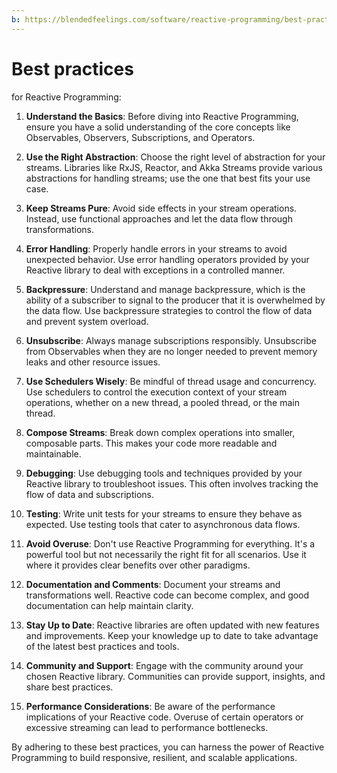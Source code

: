 ```yaml
---
b: https://blendedfeelings.com/software/reactive-programming/best-practices.md
---
```


# Best practices 
for Reactive Programming:

1. **Understand the Basics**: Before diving into Reactive Programming, ensure you have a solid understanding of the core concepts like Observables, Observers, Subscriptions, and Operators.

2. **Use the Right Abstraction**: Choose the right level of abstraction for your streams. Libraries like RxJS, Reactor, and Akka Streams provide various abstractions for handling streams; use the one that best fits your use case.

3. **Keep Streams Pure**: Avoid side effects in your stream operations. Instead, use functional approaches and let the data flow through transformations.

4. **Error Handling**: Properly handle errors in your streams to avoid unexpected behavior. Use error handling operators provided by your Reactive library to deal with exceptions in a controlled manner.

5. **Backpressure**: Understand and manage backpressure, which is the ability of a subscriber to signal to the producer that it is overwhelmed by the data flow. Use backpressure strategies to control the flow of data and prevent system overload.

6. **Unsubscribe**: Always manage subscriptions responsibly. Unsubscribe from Observables when they are no longer needed to prevent memory leaks and other resource issues.

7. **Use Schedulers Wisely**: Be mindful of thread usage and concurrency. Use schedulers to control the execution context of your stream operations, whether on a new thread, a pooled thread, or the main thread.

8. **Compose Streams**: Break down complex operations into smaller, composable parts. This makes your code more readable and maintainable.

9. **Debugging**: Use debugging tools and techniques provided by your Reactive library to troubleshoot issues. This often involves tracking the flow of data and subscriptions.

10. **Testing**: Write unit tests for your streams to ensure they behave as expected. Use testing tools that cater to asynchronous data flows.

11. **Avoid Overuse**: Don't use Reactive Programming for everything. It's a powerful tool but not necessarily the right fit for all scenarios. Use it where it provides clear benefits over other paradigms.

12. **Documentation and Comments**: Document your streams and transformations well. Reactive code can become complex, and good documentation can help maintain clarity.

13. **Stay Up to Date**: Reactive libraries are often updated with new features and improvements. Keep your knowledge up to date to take advantage of the latest best practices and tools.

14. **Community and Support**: Engage with the community around your chosen Reactive library. Communities can provide support, insights, and share best practices.

15. **Performance Considerations**: Be aware of the performance implications of your Reactive code. Overuse of certain operators or excessive streaming can lead to performance bottlenecks.

By adhering to these best practices, you can harness the power of Reactive Programming to build responsive, resilient, and scalable applications.